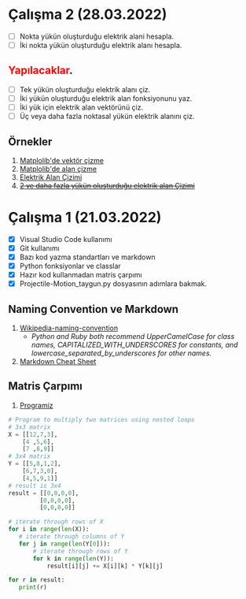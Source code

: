 # Çalışma 2 (28.03.2022)
- [ ] Nokta yükün oluşturduğu elektrik alani hesapla.
- [ ] İki nokta yükün oluşturduğu elektrik alanı hesapla.
  
## <span style="color:red">Yapılacaklar</span>.
- [ ] Tek yükün oluşturduğu elektrik alanı çiz.
- [ ] İki yükün oluşturduğu elektrik alan fonksiyonunu yaz.
- [ ] İki yük için elektrik alan vektörünü çiz.
- [ ] Üç veya daha fazla noktasal yükün elektrik alanını çiz.

## Örnekler
1. [Matplolib'de vektör çizme](https://www.geeksforgeeks.org/quiver-plot-in-matplotlib/)
2. [Matplolib'de alan çizme](https://matplotlib.org/2.0.2/examples/pylab_examples/quiver_demo.html)
4. [Elektrik Alan Çizimi](https://stackoverflow.com/questions/53275867/electric-field-lines)
3. [~~2 ve daha fazla yükün oluşturduğu elektrik alan Çizimi~~](https://scipython.com/blog/visualizing-a-vector-field-with-matplotlib/)


# Çalışma 1 (21.03.2022)
- [x] Visual Studio Code kullanımı
- [x] Git kullanımı
- [x] Bazı kod yazma standartları ve markdown
- [x] Python fonksiyonlar ve classlar
- [x] Hazır kod kullanmadan matris çarpımı
- [x] Projectile-Motion_taygun.py dosyasının adımlara bakmak.

## Naming Convention ve Markdown
1. [Wikipedia-naming-convention](https://en.wikipedia.org/wiki/Naming_convention_(programming)#Python_and_Ruby)
   - *Python and Ruby both recommend UpperCamelCase for class names, CAPITALIZED_WITH_UNDERSCORES for constants, and lowercase_separated_by_underscores for other names.*
2. [Markdown Cheat Sheet](https://www.markdownguide.org/cheat-sheet/)

## Matris Çarpımı
1. [Programiz](https://www.programiz.com/python-programming/examples/multiply-matrix)
```python
# Program to multiply two matrices using nested loops
# 3x3 matrix
X = [[12,7,3],
    [4 ,5,6],
    [7 ,8,9]]
# 3x4 matrix
Y = [[5,8,1,2],
    [6,7,3,0],
    [4,5,9,1]]
# result is 3x4
result = [[0,0,0,0],
         [0,0,0,0],
         [0,0,0,0]]

# iterate through rows of X
for i in range(len(X)):
   # iterate through columns of Y
   for j in range(len(Y[0])):
       # iterate through rows of Y
       for k in range(len(Y)):
           result[i][j] += X[i][k] * Y[k][j]

for r in result:
   print(r)
```